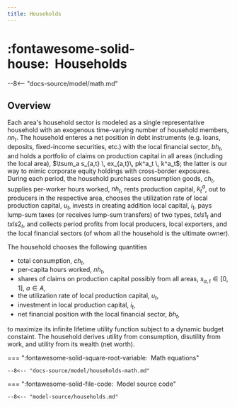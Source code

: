 ```yaml
---
title: Households
---
```


# :fontawesome-solid-house:  Households

--8<-- "docs-source/model/math.md"


## Overview

Each area's household sector is modeled as a single representative
household with an exogenous time-varying number of household members,
$nn_t$. The household enteres a net position in debt instruments (e.g.
loans, deposits, fixed-income securities, etc.) with the local financial
sector, $bh_t$, and holds a portfolio of claims on production capital in
all areas (including the local area), $\tsum_a s_{a,t} \, ex_{a,t}\, pk^a_t
\, k^a_t$; the latter is our way to mimic corporate equity holdings with
cross-border exposures. During each period, the household purchases
consumption goods, $ch_t$, supplies per-worker hours worked, $nh_t$, rents
production capital, $k^a_t$, out to producers in the respective area,
chooses the utilization rate of local production capital, $u_t$, invests in
creating addition local capital, $i_t$, pays lump-sum taxes (or receives
lump-sum transfers) of two types, $txls1_t$ and $txls2_t$, and collects
period profits from local producers, local exporters, and the local
financial sectors (of whom all the household is the ultimate owner). 

The household chooses the following quantities

* total consumption, $ch_t$,
* per-capita hours worked, $nh_t$,
* shares of claims on production capital possibly from all areas, $s_{a,t}\in[0,\,1]$, $a\in A$,
* the utilization rate of local production capital, $u_t$,
* investment in local production capital, $i_t$,
* net financial position with the local financial sector, $bh_t$,

to maximize its infinite lifetime utility function subject to a dynamic
budget constaint. The household derives utility from consumption,
disutility from work, and utility from its wealth (net worth).


=== ":fontawesome-solid-square-root-variable:  Math equations"

    --8<-- "docs-source/model/households-math.md"


=== ":fontawesome-solid-file-code:  Model source code"

    --8<-- "model-source/households.md"



